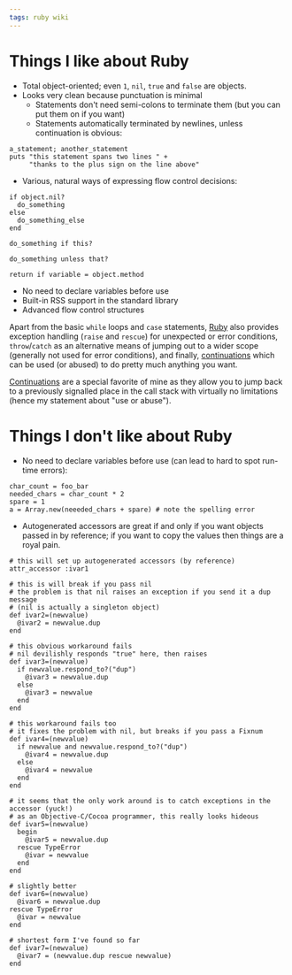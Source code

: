 ```yaml
---
tags: ruby wiki
---
```


# Things I like about Ruby

-   Total object-oriented; even `1`, `nil`, `true` and `false` are objects.
-   Looks very clean because punctuation is minimal
    -   Statements don't need semi-colons to terminate them (but you can put them on if you want)
    -   Statements automatically terminated by newlines, unless continuation is obvious:

<!-- -->

    a_statement; another_statement
    puts "this statement spans two lines " +
         "thanks to the plus sign on the line above"

-   Various, natural ways of expressing flow control decisions:

<!-- -->

    if object.nil?
      do_something
    else
      do_something_else
    end

    do_something if this?

    do_something unless that?

    return if variable = object.method

-   No need to declare variables before use
-   Built-in RSS support in the standard library
-   Advanced flow control structures

Apart from the basic `while` loops and `case` statements, [Ruby](/wiki/Ruby) also provides exception handling (`raise` and `rescue`) for unexpected or error conditions, `throw`/`catch` as an alternative means of jumping out to a wider scope (generally not used for error conditions), and finally, [continuations](/wiki/continuations) which can be used (or abused) to do pretty much anything you want.

[Continuations](/wiki/Continuations) are a special favorite of mine as they allow you to jump back to a previously signalled place in the call stack with virtually no limitations (hence my statement about "use or abuse").

# Things I don't like about Ruby

-   No need to declare variables before use (can lead to hard to spot run-time errors):

<!-- -->

    char_count = foo_bar
    needed_chars = char_count * 2
    spare = 1
    a = Array.new(neeeded_chars + spare) # note the spelling error

-   Autogenerated accessors are great if and only if you want objects passed in by reference; if you want to copy the values then things are a royal pain.

<!-- -->

    # this will set up autogenerated accessors (by reference)
    attr_accessor :ivar1

    # this is will break if you pass nil
    # the problem is that nil raises an exception if you send it a dup message
    # (nil is actually a singleton object)
    def ivar2=(newvalue)
      @ivar2 = newvalue.dup
    end

    # this obvious workaround fails
    # nil devilishly responds "true" here, then raises
    def ivar3=(newvalue)
      if newvalue.respond_to?("dup")
        @ivar3 = newvalue.dup
      else
        @ivar3 = newvalue
      end
    end

    # this workaround fails too
    # it fixes the problem with nil, but breaks if you pass a Fixnum
    def ivar4=(newvalue)
      if newvalue and newvalue.respond_to?("dup")
        @ivar4 = newvalue.dup
      else
        @ivar4 = newvalue
      end
    end

    # it seems that the only work around is to catch exceptions in the accessor (yuck!)
    # as an Objective-C/Cocoa programmer, this really looks hideous
    def ivar5=(newvalue)
      begin
        @ivar5 = newvalue.dup
      rescue TypeError
        @ivar = newvalue
      end
    end

    # slightly better
    def ivar6=(newvalue)
      @ivar6 = newvalue.dup
    rescue TypeError
      @ivar = newvalue
    end

    # shortest form I've found so far
    def ivar7=(newvalue)
      @ivar7 = (newvalue.dup rescue newvalue)
    end
